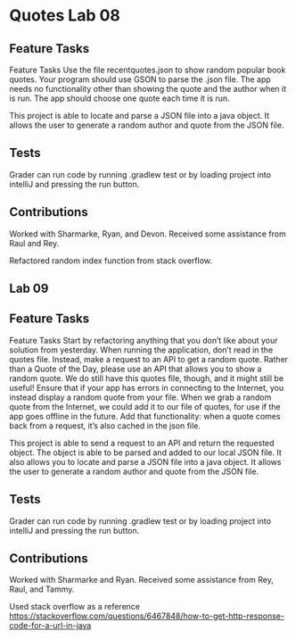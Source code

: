 # Quotes Lab 08

## Feature Tasks
Feature Tasks
Use the file recentquotes.json to show random popular book quotes. Your program should use GSON to parse the .json file. The app
needs no functionality other than showing the quote and the author when it is run. The app should choose one quote each time it
is run.

This project is able to locate and parse a JSON file into a java object. It allows the user to generate a random author and quote from the JSON file.



## Tests

Grader can run code by running .gradlew test or by loading project into intelliJ and pressing the run button.

## Contributions
Worked with Sharmarke, Ryan, and Devon. Received some assistance from Raul and Rey.

Refactored random index function from stack overflow.

[//]: # (https://stackoverflow.com/questions/4023137/generating-a-random-index-for-an-array)

## Lab 09
## Feature Tasks
Feature Tasks
Start by refactoring anything that you don’t like about your solution from yesterday.
When running the application, don’t read in the quotes file. Instead, make a request to an API to get a random quote.
Rather than a Quote of the Day, please use an API that allows you to show a random quote.
We do still have this quotes file, though, and it might still be useful! Ensure that if your app has errors in connecting to the Internet, you instead display a random quote from your file.
When we grab a random quote from the Internet, we could add it to our file of quotes, for use if the app goes offline in the future. Add that functionality: when a quote comes back from a request, it’s also cached in the json file.


This project is able to send a request to an API and return the requested object. The object is able to be parsed and added to our local JSON file. It also allows you to locate and parse a JSON file into a java object. It allows the user to generate a random author and quote from the JSON file.



## Tests

Grader can run code by running .gradlew test or by loading project into intelliJ and pressing the run button.

## Contributions
Worked with Sharmarke and Ryan. Received some assistance from Rey, Raul, and Tammy.

Used stack overflow as a reference https://stackoverflow.com/questions/6467848/how-to-get-http-response-code-for-a-url-in-java